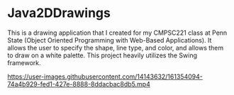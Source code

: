 # Java2DDrawings
This is a drawing application that I created for my CMPSC221 class at Penn State (Object Oriented Programming with Web-Based Applications).  It allows the user to specify the shape, line type, and color, and allows them to draw on a white palette.  This project heavily utilizes the Swing framework.

https://user-images.githubusercontent.com/14143632/161354094-74a4b929-fed1-427e-8888-8ddacbac8db5.mp4

